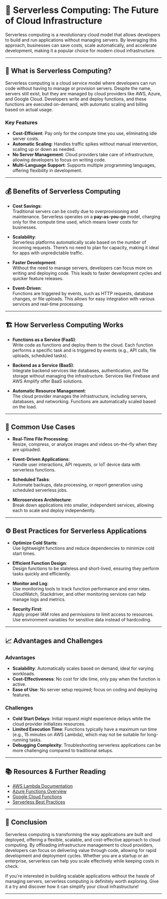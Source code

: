  # 🚀 Serverless Computing: The Future of Cloud Infrastructure

Serverless computing is a revolutionary cloud model that allows developers to build and run applications without managing servers. By leveraging this approach, businesses can save costs, scale automatically, and accelerate development, making it a popular choice for modern cloud infrastructure.

---

## 🌟 What is Serverless Computing?

Serverless computing is a cloud service model where developers can run code without having to manage or provision servers. Despite the name, servers still exist, but they are managed by cloud providers like AWS, Azure, and Google Cloud. Developers write and deploy functions, and these functions are executed on-demand, with automatic scaling and billing based on actual usage.

### **Key Features**
- **Cost-Efficient**: Pay only for the compute time you use, eliminating idle server costs.
- **Automatic Scaling**: Handles traffic spikes without manual intervention, scaling up or down as needed.
- **No Server Management**: Cloud providers take care of infrastructure, allowing developers to focus on writing code.
- **Multi-Language Support**: Supports multiple programming languages, offering flexibility in development.

---

## 💰 Benefits of Serverless Computing

- **Cost Savings**:  
  Traditional servers can be costly due to overprovisioning and maintenance. Serverless operates on a **pay-as-you-go** model, charging only for the compute time used, which means lower costs for businesses.

- **Scalability**:  
  Serverless platforms automatically scale based on the number of incoming requests. There’s no need to plan for capacity, making it ideal for apps with unpredictable traffic.

- **Faster Development**:  
  Without the need to manage servers, developers can focus more on writing and deploying code. This leads to faster development cycles and quicker feature releases.

- **Event-Driven**:  
  Functions are triggered by events, such as HTTP requests, database changes, or file uploads. This allows for easy integration with various services and real-time processing.

---

## 🏗️ How Serverless Computing Works

- **Functions as a Service (FaaS)**:  
  Write code as functions and deploy them to the cloud. Each function performs a specific task and is triggered by events (e.g., API calls, file uploads, scheduled tasks).

- **Backend as a Service (BaaS)**:  
  Integrate backend services like databases, authentication, and file storage without managing the infrastructure. Services like Firebase and AWS Amplify offer BaaS solutions.

- **Automatic Resource Management**:  
  The cloud provider manages the infrastructure, including servers, databases, and networking. Functions are automatically scaled based on the load.

---

## 🔧 Common Use Cases

- **Real-Time File Processing**:  
  Resize, compress, or analyze images and videos on-the-fly when they are uploaded.

- **Event-Driven Applications**:  
  Handle user interactions, API requests, or IoT device data with serverless functions.

- **Scheduled Tasks**:  
  Automate backups, data processing, or report generation using scheduled serverless jobs.

- **Microservices Architecture**:  
  Break down applications into smaller, independent services, allowing each to scale and deploy independently.

---

## ⚙️ Best Practices for Serverless Applications

- **Optimize Cold Starts**:  
  Use lightweight functions and reduce dependencies to minimize cold start times.

- **Efficient Function Design**:  
  Design functions to be stateless and short-lived, ensuring they perform tasks quickly and efficiently.

- **Monitor and Log**:  
  Use monitoring tools to track function performance and error rates. CloudWatch, Stackdriver, and other monitoring services can help manage logs and metrics.

- **Security First**:  
  Apply proper IAM roles and permissions to limit access to resources. Use environment variables for sensitive data instead of hardcoding.

---

## 📈 Advantages and Challenges

### **Advantages**
- **Scalability**: Automatically scales based on demand, ideal for varying workloads.
- **Cost-Effectiveness**: No cost for idle time, only pay when the function is active.
- **Ease of Use**: No server setup required; focus on coding and deploying features.

### **Challenges**
- **Cold Start Delays**: Initial request might experience delays while the cloud provider initializes resources.
- **Limited Execution Time**: Functions typically have a maximum run time (e.g., 15 minutes on AWS Lambda), which may not be suitable for long-running tasks.
- **Debugging Complexity**: Troubleshooting serverless applications can be more challenging compared to traditional setups.

---

## 📚 Resources & Further Reading

- [AWS Lambda Documentation](https://docs.aws.amazon.com/lambda/)
- [Azure Functions Overview](https://docs.microsoft.com/en-us/azure/azure-functions/)
- [Google Cloud Functions](https://cloud.google.com/functions)
- [Serverless Best Practices](https://aws.amazon.com/blogs/compute/best-practices-for-working-with-aws-lambda-functions/)

---

## 💬 Conclusion

Serverless computing is transforming the way applications are built and deployed, offering a flexible, scalable, and cost-effective approach to cloud computing. By offloading infrastructure management to cloud providers, developers can focus on delivering value through code, allowing for rapid development and deployment cycles. Whether you are a startup or an enterprise, serverless can help you scale effectively while keeping costs in check.

If you're interested in building scalable applications without the hassle of managing servers, serverless computing is definitely worth exploring. Give it a try and discover how it can simplify your cloud infrastructure!

---
